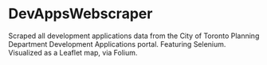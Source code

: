 # DevAppsWebscraper
Scraped all development applications data from the City of Toronto Planning Department Development Applications portal. Featuring Selenium. Visualized as a Leaflet map, via Folium. 
